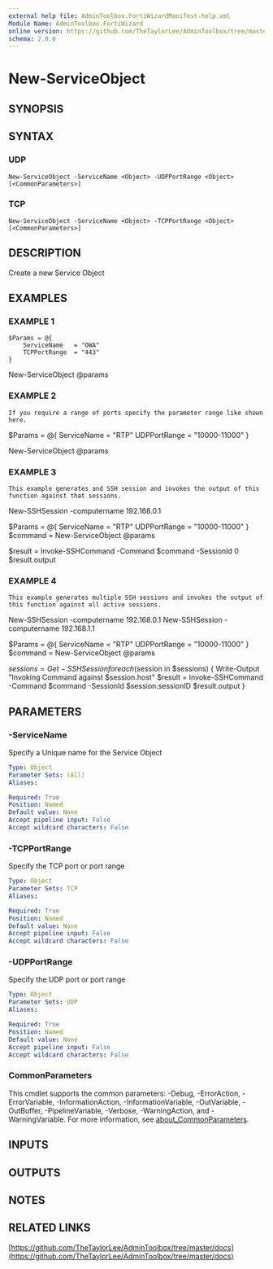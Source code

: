 ```yaml
---
external help file: AdminToolbox.FortiWizardManifest-help.xml
Module Name: AdminToolbox.FortiWizard
online version: https://github.com/TheTaylorLee/AdminToolbox/tree/master/docs
schema: 2.0.0
---
```


# New-ServiceObject

## SYNOPSIS

## SYNTAX

### UDP
```
New-ServiceObject -ServiceName <Object> -UDPPortRange <Object> [<CommonParameters>]
```

### TCP
```
New-ServiceObject -ServiceName <Object> -TCPPortRange <Object> [<CommonParameters>]
```

## DESCRIPTION
Create a new Service Object

## EXAMPLES

### EXAMPLE 1
```
$Params = @{
    ServiceName   = "OWA"
    TCPPortRange  = "443"
}
```

New-ServiceObject @params

### EXAMPLE 2
```
If you require a range of ports specify the parameter range like shown here.
```

$Params = @{
    ServiceName   = "RTP"
    UDPPortRange  = "10000-11000"
}

New-ServiceObject @params

### EXAMPLE 3
```
This example generates and SSH session and invokes the output of this function against that sessions.
```

New-SSHSession -computername 192.168.0.1

$Params = @{
    ServiceName   = "RTP"
    UDPPortRange  = "10000-11000"
}
$command = New-ServiceObject @params

$result = Invoke-SSHCommand -Command $command -SessionId 0
$result.output

### EXAMPLE 4
```
This example generates multiple SSH sessions and invokes the output of this function against all active sessions.
```

New-SSHSession -computername 192.168.0.1
New-SSHSession -computername 192.168.1.1

$Params = @{
    ServiceName   = "RTP"
    UDPPortRange  = "10000-11000"
}
$command = New-ServiceObject @params

$sessions = Get-SSHSession
foreach ($session in $sessions) {
    Write-Output "Invoking Command against $session.host"
    $result = Invoke-SSHCommand -Command $command -SessionId $session.sessionID
    $result.output
}

## PARAMETERS

### -ServiceName
Specify a Unique name for the Service Object

```yaml
Type: Object
Parameter Sets: (All)
Aliases:

Required: True
Position: Named
Default value: None
Accept pipeline input: False
Accept wildcard characters: False
```

### -TCPPortRange
Specify the TCP port or port range

```yaml
Type: Object
Parameter Sets: TCP
Aliases:

Required: True
Position: Named
Default value: None
Accept pipeline input: False
Accept wildcard characters: False
```

### -UDPPortRange
Specify the UDP port or port range

```yaml
Type: Object
Parameter Sets: UDP
Aliases:

Required: True
Position: Named
Default value: None
Accept pipeline input: False
Accept wildcard characters: False
```

### CommonParameters
This cmdlet supports the common parameters: -Debug, -ErrorAction, -ErrorVariable, -InformationAction, -InformationVariable, -OutVariable, -OutBuffer, -PipelineVariable, -Verbose, -WarningAction, and -WarningVariable. For more information, see [about_CommonParameters](http://go.microsoft.com/fwlink/?LinkID=113216).

## INPUTS

## OUTPUTS

## NOTES

## RELATED LINKS

[https://github.com/TheTaylorLee/AdminToolbox/tree/master/docs](https://github.com/TheTaylorLee/AdminToolbox/tree/master/docs)

